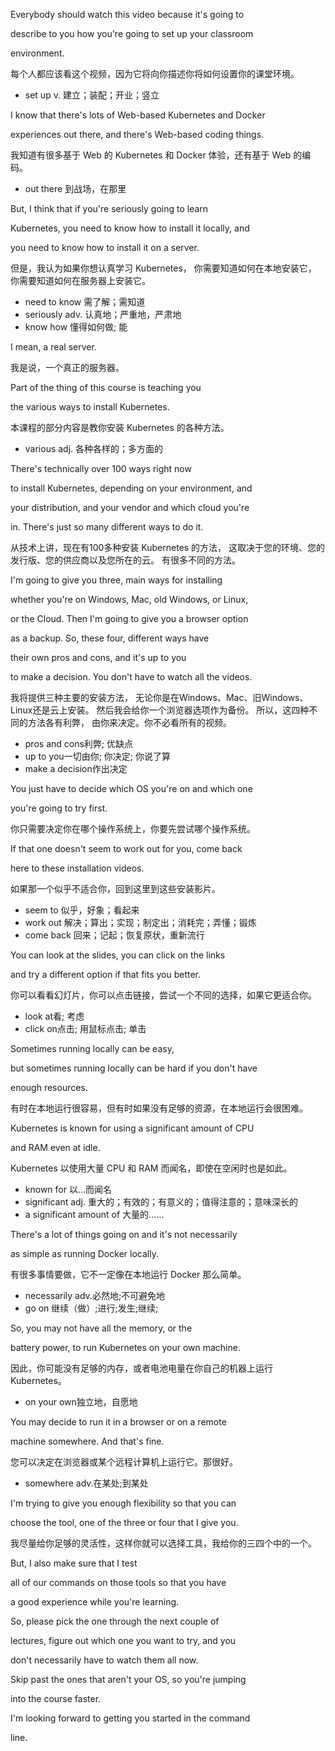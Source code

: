 Everybody should watch this video because it's going to

describe to you how you're going to set up your classroom

environment.

每个人都应该看这个视频，因为它将向你描述你将如何设置你的课堂环境。
* set up v. 建立；装配；开业；竖立

I know that there's lots of Web-based Kubernetes and Docker

experiences out there, and there's Web-based coding things.

我知道有很多基于 Web 的 Kubernetes 和 Docker 体验，还有基于 Web 的编码。
* out there 到战场，在那里

But, I think that if you're seriously going to learn

Kubernetes, you need to know how to install it locally, and

you need to know how to install it on a server.

但是，我认为如果你想认真学习 Kubernetes，
你需要知道如何在本地安装它，
你需要知道如何在服务器上安装它。
* need to know 需了解；需知道
* seriously adv. 认真地；严重地，严肃地
* know how 懂得如何做; 能

I mean, a real server.

我是说，一个真正的服务器。

Part of the thing of this course is teaching you

the various ways to install Kubernetes.

本课程的部分内容是教你安装 Kubernetes 的各种方法。
* various adj. 各种各样的；多方面的

There's technically over 100 ways right now

to install Kubernetes, depending on your environment, and

your distribution, and your vendor and which cloud you're

in. There's just so many different ways to do it.

从技术上讲，现在有100多种安装 Kubernetes 的方法，
这取决于您的环境、您的发行版、您的供应商以及您所在的云。
有很多不同的方法。

I'm going to give you three, main ways for installing

whether you're on Windows, Mac, old Windows, or Linux,

or the Cloud. Then I'm going to give you a browser option

as a backup. So, these four, different ways have

their own pros and cons, and it's up to you

to make a decision. You don't have to watch all the videos.

我将提供三种主要的安装方法，
无论你是在Windows、Mac、旧Windows、Linux还是云上安装。
然后我会给你一个浏览器选项作为备份。
所以，这四种不同的方法各有利弊，
由你来决定。你不必看所有的视频。
* pros and cons利弊; 优缺点
* up to you一切由你; 你决定; 你说了算
* make a decision作出决定

You just have to decide which OS you're on and which one

you're going to try first.

你只需要决定你在哪个操作系统上，你要先尝试哪个操作系统。

If that one doesn't seem to work out for you, come back

here to these installation videos.

如果那一个似乎不适合你，回到这里到这些安装影片。
* seem to 似乎，好象；看起来
* work out 解决；算出；实现；制定出；消耗完；弄懂；锻炼
* come back 回来；记起；恢复原状，重新流行

You can look at the slides, you can click on the links

and try a different option if that fits you better.

你可以看看幻灯片，你可以点击链接，尝试一个不同的选择，如果它更适合你。
* look at看; 考虑
* click on点击; 用鼠标点击; 单击

Sometimes running locally can be easy,

but sometimes running locally can be hard if you don't have

enough resources.

有时在本地运行很容易，但有时如果没有足够的资源，在本地运行会很困难。

Kubernetes is known for using a significant amount of CPU

and RAM even at idle.

Kubernetes 以使用大量 CPU 和 RAM 而闻名，即使在空闲时也是如此。
* known for 以…而闻名
* significant adj. 重大的；有效的；有意义的；值得注意的；意味深长的
* a significant amount of  大量的……

There's a lot of things going on and it's not necessarily

as simple as running Docker locally.

有很多事情要做，它不一定像在本地运行 Docker 那么简单。
* necessarily adv.必然地;不可避免地
* go on 继续（做）;进行;发生;继续;

So, you may not have all the memory, or the

battery power, to run Kubernetes on your own machine.

因此，你可能没有足够的内存，或者电池电量在你自己的机器上运行 Kubernetes。
* on your own独立地，自愿地

You may decide to run it in a browser or on a remote

machine somewhere. And that's fine.

您可以决定在浏览器或某个远程计算机上运行它。那很好。
* somewhere adv.在某处;到某处

I'm trying to give you enough flexibility so that you can

choose the tool, one of the three or four that I give you.

我尽量给你足够的灵活性，这样你就可以选择工具，我给你的三四个中的一个。

But, I also make sure that I test

all of our commands on those tools so that you have

a good experience while you're learning.

So, please pick the one through the next couple of

lectures, figure out which one you want to try, and you

don't necessarily have to watch them all now.

Skip past the ones that aren't your OS, so you're jumping

into the course faster.

I'm looking forward to getting you started in the command

line.

